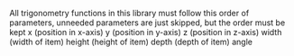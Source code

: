 All trigonometry functions in this library must follow this order of parameters, unneeded parameters are just skipped, but the order must be kept
x           (position in x-axis)
y           (position in y-axis)
z           (position in z-axis)
width       (width of item)
height      (height of item)
depth       (depth of item)
angle